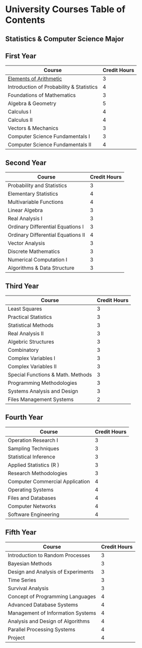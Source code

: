 # University Courses Table of Contents
## Statistics & Computer Science Major
## First Year
| Course                    | Credit Hours |
|-----------------------    |--------------|
| [Elements of Arithmetic](https://github.com/abdalraheemmokhtar/SchoolOfMath/blob/main/Courses/Elements%20of%20Arithmetic.mkd)   | 3 |
| Introduction of Probability & Statistics | 4 |
|Foundations of Mathematics  | 3|
| Algebra & Geometry         | 5            |
| Calculus I |        4     |
|  Calculus II |        4      |
|Vectors & Mechanics |      3        |
|Computer Science Fundamentals I | 3  |
|Computer Science Fundamentals II | 4  |

## Second Year
| Course                    | Credit Hours |
|-----------------------    |--------------|
| Probability and Statistics    | 3 |
| Elementary Statistics | 4 |
|Multivariable Functions  | 4|
| Linear Algebra         | 3           |
| Real Analysis I |        3     |
|Ordinary Differential Equations I |        3     |
|Ordinary Differential Equations II |      4        |
|Vector Analysis | 3  |
|Discrete Mathematics | 3  |
|Numerical Computation I | 3  |
|Algorithms & Data Structure | 3  |

## Third Year

| Course                    | Credit Hours |
|-----------------------    |--------------|
Least Squares		        | 3|
Practical Statistics		|3|
Statistical Methods		    | 3|
Real Analysis II		    | 3|
Algebric Structures		    | 3|
Combinatory		            | 3|
Complex Variables I		    | 3|
Complex Variables II		| 3|
Special Functions & Math. Methods| 3|		
Programming Methodologies		| 3|
Systems Analysis and Design	| 3|	
Files Management Systems	| 2|	

## Fourth Year 
| Course                    | Credit Hours |
|-----------------------    |--------------|
Operation Research I|			3	|
Sampling Techniques	|		3	|
Statistical Inference|			3	|
Applied Statistics (R )	|		3	|
Research Methodologies	|		3	|
Computer Commercial Application	|		4	|
Operating Systems	|		4	|
Files and Databases	|		4	|
Computer Networks	|		4	|
Software Engineering		|	4	|

## Fifth Year
| Course                    | Credit Hours |
|-----------------------    |--------------|
Introduction to Random Processes	|		3	|
Bayesian Methods|			3	|
Design and Analysis of Experiments	|		3	|
Time Series		|	3	|
Survival Analysis	|		3	|
Concept of Programming Languages	|		4	|
Advanced Database Systems|			4	|
Management of Information Systems	|		4	|
Analysis and Design of Algorithms	|		4	|
Parallel Processing Systems	|		4	|
Project		|	4	|
